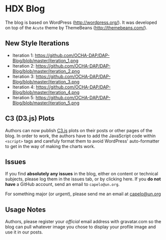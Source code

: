 HDX Blog 
===============================

The blog is based on WordPress (http://wordpress.org/). It was developed on top of the `Acute` theme by ThemeBeans (http://themebeans.com/). 


New Style Iterations
--------------------

- Iteration 1: https://github.com/OCHA-DAP/DAP-Blog/blob/master/iteration_1.png
- Iteration 2: https://github.com/OCHA-DAP/DAP-Blog/blob/master/iteration_2.png
- Iteration 3: https://github.com/OCHA-DAP/DAP-Blog/blob/master/iteration_3.png
- Iteration 4: https://github.com/OCHA-DAP/DAP-Blog/blob/master/iteration_4.png
- Iteration 5: https://github.com/OCHA-DAP/DAP-Blog/blob/master/iteration_5.png


C3 (D3.js) Plots
----------------

Authors can now publish [C3.js](http://www.c3js.org) plots on their posts or other pages of the blog. In order to work, the authors have to add the JavaScript code within `<script>` tags and carefuly format them to avoid WordPress' auto-formatter to get in the way of making the charts work.


Issues
------

If you find **absolutely any issues** in the blog, either on content or technical subjects, please log them in the issues tab, or by clicking here. If you **do not have** a GitHub account, send an email to `capelo@un.org`.

For something major (or *urgent*), please send me an email at capelo@un.org


Usage Notes
-----------

Authors, please register your *official* email address with gravatar.com so the blog can pull whatever image you chose to display your profile image and use it in our posts. 

